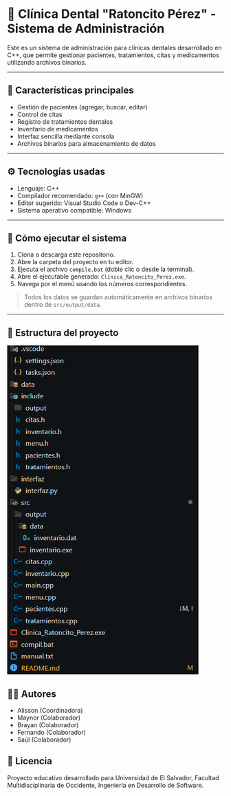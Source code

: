 # 🦷 Clínica Dental "Ratoncito Pérez" - Sistema de Administración

Este es un sistema de administración para clínicas dentales desarrollado en C++, que permite gestionar pacientes, tratamientos, citas y medicamentos utilizando archivos binarios.

---

## 📌 Características principales

- Gestión de pacientes (agregar, buscar, editar)
- Control de citas
- Registro de tratamientos dentales
- Inventario de medicamentos
- Interfaz sencilla mediante consola
- Archivos binarios para almacenamiento de datos

---

## ⚙️ Tecnologías usadas

- Lenguaje: C++
- Compilador recomendado: `g++` (con MinGW)
- Editor sugerido: Visual Studio Code o Dev-C++
- Sistema operativo compatible: Windows

---

## 🚀 Cómo ejecutar el sistema

1. Clona o descarga este repositorio.
2. Abre la carpeta del proyecto en tu editor.
3. Ejecuta el archivo `compile.bat` (doble clic o desde la terminal).
4. Abre el ejecutable generado: `Clínica_Ratoncito_Perez.exe`.
5. Navega por el menú usando los números correspondientes.

> Todos los datos se guardan automáticamente en archivos binarios dentro de `src/output/data`.

---

## 🧠 Estructura del proyecto

![alt text](image.png)

## 🧑‍💻 Autores

- Alisson (Coordinadora)
- Maynor  (Colaborador)
- Brayan  (Colaborador)
- Fernando (Colaborador)
- Saúl (Colaborador)

## 📄 Licencia

Proyecto educativo desarrollado para Universidad de El Salvador, Facultad Multidisciplinaria de Occidente, Ingeniería en Desarrollo de Software.
